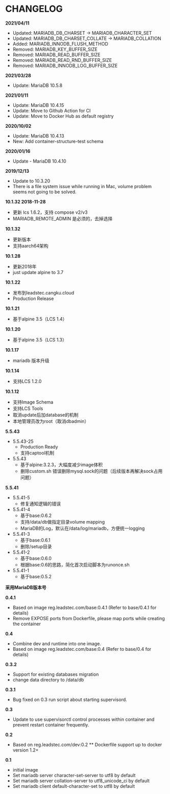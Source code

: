 # CHANGELOG

**2021/04/11**
* Updated: MARIADB_DB_CHARSET -> MARIADB_CHARACTER_SET
* Updated: MARIADB_DB_CHARSET_COLLATE -> MARIADB_COLLATION
* Added: MARIADB_INNODB_FLUSH_METHOD
* Removed: MARIADB_KEY_BUFFER_SIZE
* Removed: MARIADB_READ_BUFFER_SIZE
* Removed: MARIADB_READ_RND_BUFFER_SIZE
* Removed: MARIADB_INNODB_LOG_BUFFER_SIZE

**2021/03/28**
* Update: MariaDB 10.5.8

**2021/01/11**
* Update: MariaDB 10.4.15
* Update: Move to Github Action for CI
* Update: Move to Docker Hub as default registry

**2020/10/02**
* Update: MariaDB 10.4.13
* New: Add container-structure-test schema

**2020/01/16**
* Update - MariaDB 10.4.10

**2019/12/13**
* Update to 10.3.20
* There is a file system issue while running in Mac, volume problem seems not going to be solved.

**10.1.32 2018-11-28**
* 更新 lcs 1.6.2，支持 compose v2/v3
* MARIADB_REMOTE_ADMIN 是必须的，去掉选择

**10.1.32**
* 更新版本
* 支持aarch64架构

**10.1.28**
* 更新2018年
* just update alpine to 3.7

**10.1.22**
* 发布到leadstec.cangku.cloud
* Production Release

**10.1.21**

* 基于alpine 3.5（LCS 1.4）

**10.1.20**

* 基于alpine 3.5（LCS 1.3）

**10.1.17**

* mariadb 版本升级

**10.1.14**

* 支持LCS 1.2.0

**10.1.12**

* 支持Image Schema
* 支持LCS Tools
* 取消update后加database的机制
* 本地管理员改为root（取消dbadmin）

**5.5.43**

* 5.5.43-25
    - Production Ready
    - 支持captool机制
* 5.5.43
    - 基于alpine:3.2.3，大幅度减少image体积
    - 删除custom.sh 错误删除mysql.sock的问题（后续版本再解决sock占用问题）

**5.5.41**

* 5.5.41-5
    - 修复通知逻辑的错误
* 5.5.41-4
    - 基于base:0.6.2
    - 支持/data/db做指定目录volume mapping
    - MariaDB的Log，默认在/data/log/mariadb，方便统一logging
* 5.5.41-3
    - 基于base:0.6.1
    - 删除/setup目录
* 5.5.41-2
    - 基于base:0.6.0
    - 根据base:0.6的思路，简化首次启动脚本为runonce.sh
* 5.5.41-1
    - 基于base:0.5.2

**采用MariaDB版本号**

**0.4.1**

* Based on image reg.leadstec.com/base:0.4.1 (Refer to base/0.4.1 for details)
* Remove EXPOSE ports from Dockerfile, please map ports while creating the container

**0.4**

* Combine dev and runtime into one image.
* Based on image reg.leadstec.com/base:0.4 (Refer to base/0.4 for details)

**0.3.2**

* Support for existing databases migration
* change data directory to /data/db

**0.3.1**

* Bug fixed on 0.3 run script about starting supervisord.

**0.3**

* Update to use supervisorctl control processes within container and prevent restart container frequently.

**0.2**

* Based on reg.leadstec.com/dev:0.2
** Dockerfile support up to docker version 1.2+

**0.1**

* initial image
* Set mariadb server character-set-server to utf8 by default
* Set mariadb server collation-server to utf8_unicode_ci by default
* Set mariadb client default-character-set to utf8 by default

